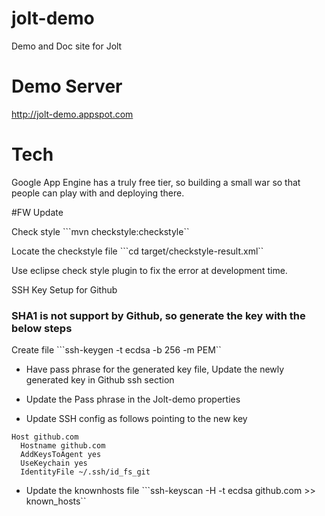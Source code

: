 jolt-demo
=========

Demo and Doc site for Jolt

# Demo Server

http://jolt-demo.appspot.com

# Tech

Google App Engine has a truly free tier, so building a small war so that people can play with and deploying there.

#FW Update

Check style
```mvn checkstyle:checkstyle``

Locate the checkstyle file
```cd target/checkstyle-result.xml``

Use eclipse check style plugin to fix the error at development time.


SSH Key Setup for Github

### SHA1 is not support by Github, so generate the key with the below steps

Create file
```ssh-keygen -t ecdsa -b 256 -m PEM``

- Have pass phrase for the generated key file, Update the newly generated key in Github ssh section

- Update the Pass phrase in the Jolt-demo properties

- Update SSH config as follows pointing to the new key

```
Host github.com
  Hostname github.com
  AddKeysToAgent yes
  UseKeychain yes
  IdentityFile ~/.ssh/id_fs_git
```

- Update the knownhosts file
```ssh-keyscan -H -t ecdsa github.com >> known_hosts``

